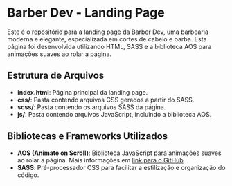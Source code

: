 # Barber Dev - Landing Page

Este é o repositório para a landing page da Barber Dev, uma barbearia moderna e elegante, especializada em cortes de cabelo e barba. Esta página foi desenvolvida utilizando HTML, SASS e a biblioteca AOS para animações suaves ao rolar a página.

## Estrutura de Arquivos

- **index.html**: Página principal da landing page.
- **css/**: Pasta contendo arquivos CSS gerados a partir do SASS.
- **scss/**: Pasta contendo os arquivos SASS da página.
- **js/**: Pasta contendo arquivos JavaScript, incluindo a biblioteca AOS.

## Bibliotecas e Frameworks Utilizados

- **AOS (Animate on Scroll)**: Biblioteca JavaScript para animações suaves ao rolar a página. Mais informações em [link para o GitHub](https://github.com/michalsnik/aos).
- **SASS**: Pré-processador CSS para facilitar a estilização e organização do código.
